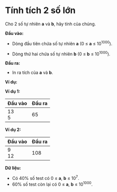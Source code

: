# Tính tích 2 số lớn

Cho 2 số tự nhiên **a** và **b**, hãy tính của chúng.

**Đầu vào:**

- Dòng đầu tiên chứa số tự nhiên **a** (0 ≤ **a** ≤ 10<sup>1000</sup>).

- Dòng thứ hai chứa số tự nhiên **b** (0 ≤ **b** ≤ 10<sup>1000</sup>).

**Đầu ra:**

- In ra tích của **a** và **b**.

**Ví dụ:**

**Ví dụ 1:**

| Đầu vào | Đầu ra |
|:-------|:--------|
| 13 <br> 5 | 65 |

**Ví dụ 2:**

| Đầu vào | Đầu ra |
|:-------|:--------|
| 9 <br> 12 | 108 |

**Dữ liệu:**

- Có 40% số test có 0 ≤ **a**, **b** ≤ 10<sup>7</sup>.
- 60% số test còn lại có 0 ≤ **a**, **b** ≤ 10<sup>1000</sup>.
